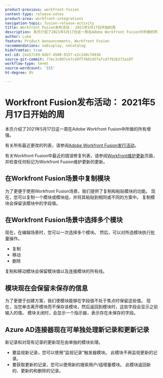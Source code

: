 ```yaml
---
product-previous: workfront-fusion
content-type: release-notes
product-area: workfront-integrations
navigation-topic: fusion-release-activity
title: Workfront Fusion发布活动： 2021年5月17日开始的周
description: 本页介绍了2021年5月17日这一周在Adobe Workfront Fusion中所做的所有增强。
author: Luke
feature: Product Announcements, Workfront Fusion
recommendations: noDisplay, noCatalog
hidefromtoc: true
exl-id: 2ea57c69-8db7-4500-9157-e2c2d8c74938
source-git-commit: 77ec3c007ce7c49ff760145fafcd7f62b273a18f
workflow-type: tm+mt
source-wordcount: '315'
ht-degree: 0%

---
```


# Workfront Fusion发布活动： 2021年5月17日开始的周

本页介绍了2021年5月17日这一周在Adobe Workfront Fusion中所做的所有增强。

有关所有最近更改的列表，请参阅[Adobe Workfront Fusion发行活动](/help/workfront-fusion/fusion-product-releases/fusion-release-activity.md)。

有关Workfront Fusion中最近的错误修复列表，请参阅[Workfront维护更新](https://experienceleague.adobe.com/docs/workfront-known-issues/releases/current-updates.html?lang=zh-Hans)页面，并检查任何标记为Workfront Fusion维护更新的更新。

## 在Workfront Fusion场景中复制模块

为了更便于使用Workfront Fusion场景，我们提供了复制和粘贴模块的功能。 现在，您可以复制一个模块或模块组，并将其粘贴到相同或不同的方案中。 复制模块会保留该模块中的字段值。


## 在Workfront Fusion场景中选择多个模块

现在，在编辑场景时，您可以一次选择多个模块。 然后，可以对所选模块执行批量操作。

* 复制
* 移动
* 删除

复制和移动模块会保留模块值以及连接模块的所有线。


## 模块现在会保留未保存的信息

为了更便于创建方案，我们使模块能够在字段值不处于焦点时保留这些值。 现在，当您单击离开模块而不保存该模块，然后返回到模块时，这些字段会显示之前输入的值。 模块关闭时，会显示一个指示器，表示存在未保存的字段。

## Azure AD连接器现在可单独处理新记录和更新记录

新记录和对现有记录的更新现在由单独的模块处理。

* 要监视新记录，您可以使用“监视记录”触发器模块。 此模块不再监视更新的记录。
* 要获取更新的记录，您可以使用新的搜索用户/组增量模块。 此模块返回新的、更新的和删除的记录。
